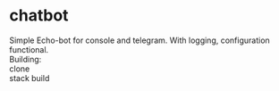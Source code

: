 # chatbot
Simple Echo-bot for console and telegram. With logging, configuration functional.\
Building:\
clone\
stack build